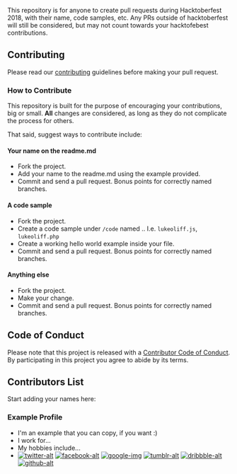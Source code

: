 This repository is for anyone to create pull requests during Hacktoberfest 2018, with their name, code samples, etc. Any PRs outside of hacktoberfest will still be considered, but may not count towards your hacktofebest contributions.

## Contributing

Please read our [contributing](CONTRIBUTING.md) guidelines before making your pull request.

### How to Contribute

This repository is built for the purpose of encouraging your contributions, big or small. **All** changes are considered, as long as they do not complicate the process for others.

That said, suggest ways to contribute include:

#### Your name on the readme.md

* Fork the project.
* Add your name to the readme.md using the example provided.
* Commit and send a pull request. Bonus points for correctly named branches.

#### A code sample

* Fork the project.
* Create a code sample under `/code` named <yourname>.<language-file-extension>. I.e. `lukeoliff.js`, `lukeoliff.php`
* Create a working hello world example inside your file.
* Commit and send a pull request. Bonus points for correctly named branches.

#### Anything else

* Fork the project.
* Make your change.
* Commit and send a pull request. Bonus points for correctly named branches.

## Code of Conduct

Please note that this project is released with a [Contributor Code of Conduct](CODE_OF_CONDUCT.md). By participating in this project you agree to abide by its terms.

## Contributors List

Start adding your names here:

### Example Profile
- I'm an example that you can copy, if you want :)
- I work for...
- My hobbies include...
- [![twitter-alt][twitter-img]](https://twitter.com/example)
  [![facebook-alt][facebook-img]](https://facebook.com/example)
  [![google-img][google-img]](https://plus.google.com/+Example)
  [![tumblr-alt][tumblr-img]](https://example.tumblr.com)
  [![dribbble-alt][dribbble-img]](https://dribbble.com/example)
  [![github-alt][github-img]](https://github.com/example)

[twitter-alt]: Twitter
[facebook-alt]: Facebook
[google-alt]: Google+
[tumblr-alt]: Tumblr
[dribbble-alt]: Dribbble
[github-alt]: GitHub

[twitter-img]: https://i.imgur.com/wWzX9uB.png
[facebook-img]: https://i.imgur.com/fep1WsG.png
[google-img]: https://i.imgur.com/VlgBKQ9.png
[tumblr-img]: https://i.imgur.com/jDRp47c.png
[dribbble-img]: https://i.imgur.com/Vvy3Kru.png
[github-img]: https://i.imgur.com/9I6NRUm.png
